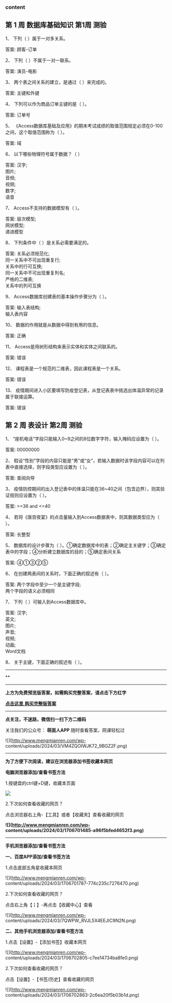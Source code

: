 ### content

## 第 1 周 数据库基础知识 第1周 测验

1、 下列（ ）属于一对多关系。

答案: 顾客-订单  

2、 下列（ ）不属于一对一联系。

答案: 演员-电影

3、 两个表之间关系的建立，是通过（ ）来完成的。

答案: 主键和外键

4、 下列可以作为商品订单主键的是（ ）。

答案: 订单号

5、 《Access数据库基础及应用》的期末考试成绩的取值范围规定必须在0-100之间，这个取值范围称为（ ）。

答案: 域

6、 以下哪些物理符号属于数据？（ ）

答案: 汉字;  
图片;  
音频;  
视频;  
数字;  
语音

7、 Access不支持的数据模型有（ ）。

答案: 层次模型;  
网状模型;  
递进模型

8、 下列条件中（ ）是关系必需要满足的。

答案: 关系必须规范化;  
同一关系中不可出现重复行;  
关系中的行可互换;  
同一关系中不可出现重复列名;  
严格的二维表;  
关系中的列可互换

9、 Access数据库创建表的基本操作步骤分为（ ）。

答案: 输入表结构;  
输入表内容

10、 数据的作用就是从数据中得到有用的信息。

答案: 正确

11、 Access是用树形结构来表示实体和实体之间联系的。

答案: 错误

12、 课程表是一个规范的二维表，因此课程表是一个关系。

答案: 错误

13、 疫情期间进入小区要填写防疫登记表，从登记表表中挑选出体温异常的记录属于联接运算。

答案: 错误

## 第 2 周 表设计 第2周 测验

1、 “座机电话“字段只能输入0~9之间的8位数字字符，输入掩码应设置为（ ）。

答案: 00000000

2、 假设“性别”字段的内容只能是“男”或“女”，若输入数据时该字段内容可以在列表中直接选择，则字段类型应设置为（ ）。

答案: 查阅向导

3、 疫情防控期间的出入登记表中的体温只能在36~40之间（包含边界），则其验证规则应设置为（ ）。

答案: >=36 and <=40

4、 若将《唐宫夜宴》的点击量输入到Access数据表中，则其数据类型应为（ ）。

答案: 长整型

5、 数据库的设计步骤为（ ）。①确定数据库中的表；②确定主关键字；③确定表中的字段；④分析建立数据库的目的；⑤确定表间关系

答案: ④①③②⑤

6、 在创建两表间的关系时，下面正确的叙述有（ ）。

答案: 两个字段中至少一个是主键字段;  
两个字段的语义必须相同

7、 下列（ ）可输入到Access数据库中。

答案: 汉字;  
英文;  
图片;  
声音;  
视频;  
动画;  
Word文档

8、 关于主键，下面正确的叙述有（ ）。

* * *

**

* * *

**上方为免费预览版答案，如需购买完整答案，请点击下方红字**

[**点击这里,购买完整版答案**](http://mooc.mengmianren.com/mooc/333462.html)

* * *

**点关注，不迷路，微信扫一扫下方二维码**

关注我们的公众号： **萌面人APP** 随时查看答案，网课轻松过

![](http://www.mengmianren.com/wp-
content/uploads/2024/03/VM4ZQOIWJK72_9BGZ2F.png)

* * *

**为了方便下次阅读，建议在浏览器添加书签收藏本网页**

**电脑浏览器添加/查看书签方法**

1.按键盘的ctrl键+D键，收藏本页面

![](http://www.mengmianren.com/wp-content/uploads/2024/03/AF9T_JKKHAJN.png)

2.下次如何查看收藏的网页？

点击浏览器右上角-【工具】或者【收藏夹】查看收藏的网页

**![](http://www.mengmianren.com/wp-
content/uploads/2024/03/1706701485-a96f5bfed4652f3.png)**

* * *

**手机浏览器添加/查看书签方法**

**一、百度APP添加/查看书签方法**

1.点击底部五角星收藏本网页

![](http://www.mengmianren.com/wp-
content/uploads/2024/03/1706701787-774c235c7276470.png)

2.下次如何查看收藏的网页？

点击右上角【┇】-再点击【收藏中心】查看

![](http://www.mengmianren.com/wp-
content/uploads/2024/03/7QWPW_RVJL5X4EEJIC9N2N.png)

**二、其他手机浏览器添加/查看书签方法**

1.点击【设置】-【添加书签】收藏本网页

![](http://www.mengmianren.com/wp-
content/uploads/2024/03/1706702805-c7ee14734ba8fe0.png)

2.下次如何查看收藏的网页？

点击【设置】-【书签/历史】查看收藏的网页

![](http://www.mengmianren.com/wp-
content/uploads/2024/03/1706702863-2c6ea20f5b03b1d.png)

